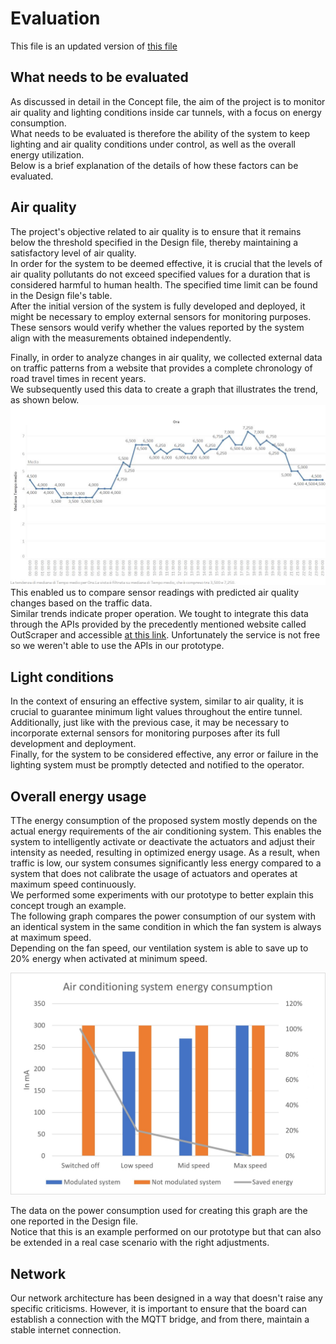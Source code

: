 # Evaluation

This file is an updated version of [this file](/docs/second_delivery/Evaluation.md)

## What needs to be evaluated

As discussed in detail in the Concept file, the aim of the project is to monitor air quality and lighting conditions inside car tunnels, with a focus on energy consumption.  
What needs to be evaluated is therefore the ability of the system to keep lighting and air quality conditions under control, as well as the overall energy utilization.  
Below is a brief explanation of the details of how these factors can be evaluated.

## Air quality

The project's objective related to air quality is to ensure that it remains below the threshold specified in the Design file, thereby maintaining a satisfactory level of air quality.  
In order for the system to be deemed effective, it is crucial that the levels of air quality pollutants do not exceed specified values for a duration that is considered harmful to human health. The specified time limit can be found in the Design file's table.  
After the initial version of the system is fully developed and deployed, it might be necessary to employ external sensors for monitoring purposes. These sensors would verify whether the values reported by the system align with the measurements obtained independently.

Finally, in order to analyze changes in air quality, we collected external data on traffic patterns from a website that provides a complete chronology of road travel times in recent years.  
We subsequently used this data to create a graph that illustrates the trend, as shown below.
![](/docs/src/images/external_data.jpg)
This enabled us to compare sensor readings with predicted air quality changes based on the traffic data.  
Similar trends indicate proper operation.
We tought to integrate this data through the APIs provided by the precedently mentioned website called OutScraper and accessible [at this link](https://outscraper.com). 
Unfortunately the service is not free so we weren't able to use the APIs in our prototype.

## Light conditions

In the context of ensuring an effective system, similar to air quality, it is crucial to guarantee minimum light values throughout the entire tunnel. Additionally, just like with the previous case, it may be necessary to incorporate external sensors for monitoring purposes after its full development and deployment.  
Finally, for the system to be considered effective, any error or failure in the lighting system must be promptly detected and notified to the operator.

## Overall energy usage

TThe energy consumption of the proposed system mostly depends on the actual energy requirements of the air conditioning system. This enables the system to intelligently activate or deactivate the actuators and adjust their intensity as needed, resulting in optimized energy usage. As a result, when traffic is low, our system consumes significantly less energy compared to a system that does not calibrate the usage of actuators and operates at maximum speed continuously.  
We performed some experiments with our prototype to better explain this concept trough an example.  
The following graph compares the power consumption of our system with an identical system in the same condition in which the fan system is always at maximum speed.  
Depending on the fan speed, our ventilation system is able to save up to 20% energy when activated at minimum speed.

![](/docs/src/images/schemas/energy_consumption.jpg)

The data on the power consumption used for creating this graph are the one reported in the Design file.  
Notice that this is an example performed on our prototype but that can also be extended in a real case scenario with the right adjustments.

## Network

Our network architecture has been designed in a way that doesn't raise any specific criticisms. However, it is important to ensure that the board can establish a connection with the MQTT bridge, and from there, maintain a stable internet connection.
